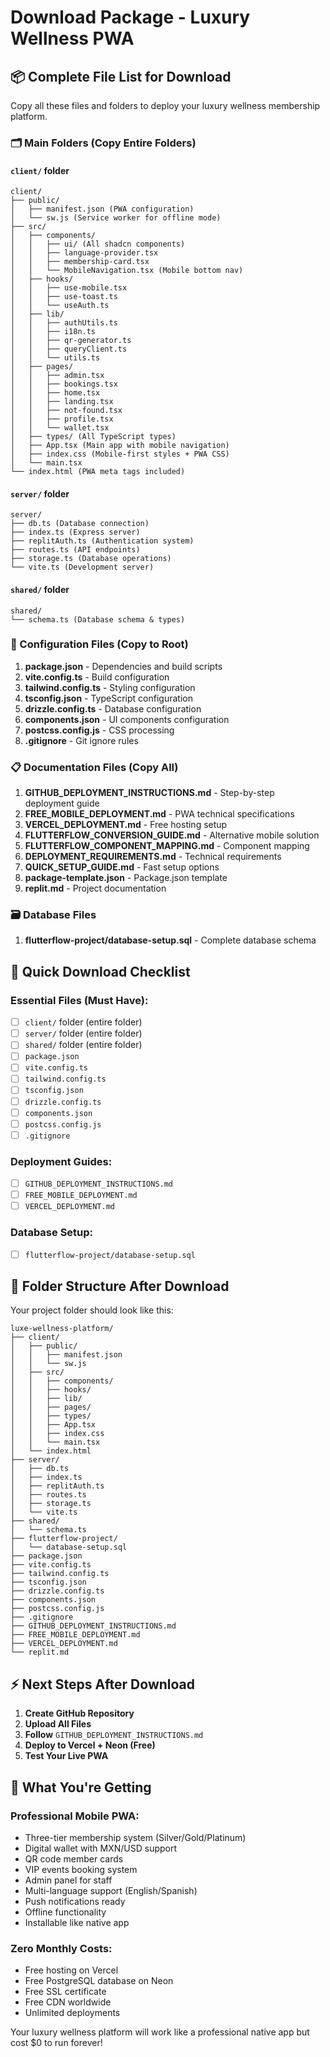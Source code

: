 # Download Package - Luxury Wellness PWA

## 📦 Complete File List for Download

Copy all these files and folders to deploy your luxury wellness membership platform.

### 🗂️ Main Folders (Copy Entire Folders)

#### `client/` folder
```
client/
├── public/
│   ├── manifest.json (PWA configuration)
│   └── sw.js (Service worker for offline mode)
├── src/
│   ├── components/
│   │   ├── ui/ (All shadcn components)
│   │   ├── language-provider.tsx
│   │   ├── membership-card.tsx
│   │   └── MobileNavigation.tsx (Mobile bottom nav)
│   ├── hooks/
│   │   ├── use-mobile.tsx
│   │   ├── use-toast.ts
│   │   └── useAuth.ts
│   ├── lib/
│   │   ├── authUtils.ts
│   │   ├── i18n.ts
│   │   ├── qr-generator.ts
│   │   ├── queryClient.ts
│   │   └── utils.ts
│   ├── pages/
│   │   ├── admin.tsx
│   │   ├── bookings.tsx
│   │   ├── home.tsx
│   │   ├── landing.tsx
│   │   ├── not-found.tsx
│   │   ├── profile.tsx
│   │   └── wallet.tsx
│   ├── types/ (All TypeScript types)
│   ├── App.tsx (Main app with mobile navigation)
│   ├── index.css (Mobile-first styles + PWA CSS)
│   └── main.tsx
└── index.html (PWA meta tags included)
```

#### `server/` folder
```
server/
├── db.ts (Database connection)
├── index.ts (Express server)
├── replitAuth.ts (Authentication system)
├── routes.ts (API endpoints)
├── storage.ts (Database operations)
└── vite.ts (Development server)
```

#### `shared/` folder
```
shared/
└── schema.ts (Database schema & types)
```

### 📄 Configuration Files (Copy to Root)

1. **package.json** - Dependencies and build scripts
2. **vite.config.ts** - Build configuration
3. **tailwind.config.ts** - Styling configuration
4. **tsconfig.json** - TypeScript configuration
5. **drizzle.config.ts** - Database configuration
6. **components.json** - UI components configuration
7. **postcss.config.js** - CSS processing
8. **.gitignore** - Git ignore rules

### 📋 Documentation Files (Copy All)

1. **GITHUB_DEPLOYMENT_INSTRUCTIONS.md** - Step-by-step deployment guide
2. **FREE_MOBILE_DEPLOYMENT.md** - PWA technical specifications
3. **VERCEL_DEPLOYMENT.md** - Free hosting setup
4. **FLUTTERFLOW_CONVERSION_GUIDE.md** - Alternative mobile solution
5. **FLUTTERFLOW_COMPONENT_MAPPING.md** - Component mapping
6. **DEPLOYMENT_REQUIREMENTS.md** - Technical requirements
7. **QUICK_SETUP_GUIDE.md** - Fast setup options
8. **package-template.json** - Package.json template
9. **replit.md** - Project documentation

### 🗃️ Database Files

1. **flutterflow-project/database-setup.sql** - Complete database schema

## 🚀 Quick Download Checklist

### Essential Files (Must Have):
- [ ] `client/` folder (entire folder)
- [ ] `server/` folder (entire folder)
- [ ] `shared/` folder (entire folder)
- [ ] `package.json`
- [ ] `vite.config.ts`
- [ ] `tailwind.config.ts`
- [ ] `tsconfig.json`
- [ ] `drizzle.config.ts`
- [ ] `components.json`
- [ ] `postcss.config.js`
- [ ] `.gitignore`

### Deployment Guides:
- [ ] `GITHUB_DEPLOYMENT_INSTRUCTIONS.md`
- [ ] `FREE_MOBILE_DEPLOYMENT.md`
- [ ] `VERCEL_DEPLOYMENT.md`

### Database Setup:
- [ ] `flutterflow-project/database-setup.sql`

## 📁 Folder Structure After Download

Your project folder should look like this:
```
luxe-wellness-platform/
├── client/
│   ├── public/
│   │   ├── manifest.json
│   │   └── sw.js
│   ├── src/
│   │   ├── components/
│   │   ├── hooks/
│   │   ├── lib/
│   │   ├── pages/
│   │   ├── types/
│   │   ├── App.tsx
│   │   ├── index.css
│   │   └── main.tsx
│   └── index.html
├── server/
│   ├── db.ts
│   ├── index.ts
│   ├── replitAuth.ts
│   ├── routes.ts
│   ├── storage.ts
│   └── vite.ts
├── shared/
│   └── schema.ts
├── flutterflow-project/
│   └── database-setup.sql
├── package.json
├── vite.config.ts
├── tailwind.config.ts
├── tsconfig.json
├── drizzle.config.ts
├── components.json
├── postcss.config.js
├── .gitignore
├── GITHUB_DEPLOYMENT_INSTRUCTIONS.md
├── FREE_MOBILE_DEPLOYMENT.md
├── VERCEL_DEPLOYMENT.md
└── replit.md
```

## ⚡ Next Steps After Download

1. **Create GitHub Repository**
2. **Upload All Files**
3. **Follow** `GITHUB_DEPLOYMENT_INSTRUCTIONS.md`
4. **Deploy to Vercel + Neon (Free)**
5. **Test Your Live PWA**

## 🎯 What You're Getting

### Professional Mobile PWA:
- Three-tier membership system (Silver/Gold/Platinum)
- Digital wallet with MXN/USD support
- QR code member cards
- VIP events booking system
- Admin panel for staff
- Multi-language support (English/Spanish)
- Push notifications ready
- Offline functionality
- Installable like native app

### Zero Monthly Costs:
- Free hosting on Vercel
- Free PostgreSQL database on Neon
- Free SSL certificate
- Free CDN worldwide
- Unlimited deployments

Your luxury wellness platform will work like a professional native app but cost $0 to run forever!